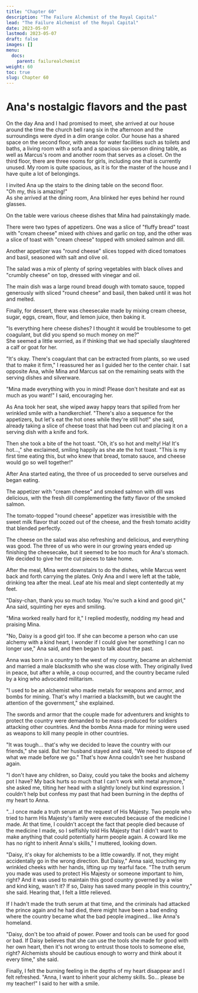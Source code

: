 ```yaml
---
title: "Chapter 60"
description: "The Failure Alchemist of the Royal Capital"
lead: "The Failure Alchemist of the Royal Capital"
date: 2023-05-07 
lastmod: 2023-05-07
draft: false
images: []
menu:
  docs:
    parent: failurealchemist
weight: 60
toc: true
slug: Chapter 60
---
```


# Ana's nostalgic flavors and the past
On the day Ana and I had promised to meet, she arrived at our house around the time the church bell rang six in the afternoon and the surroundings were dyed in a dim orange color. Our house has a shared space on the second floor, with areas for water facilities such as toilets and baths, a living room with a sofa and a spacious six-person dining table, as well as Marcus's room and another room that serves as a closet. On the third floor, there are three rooms for girls, including one that is currently unused. My room is quite spacious, as it is for the master of the house and I have quite a lot of belongings.

I invited Ana up the stairs to the dining table on the second floor.  
"Oh my, this is amazing!"  
As she arrived at the dining room, Ana blinked her eyes behind her round glasses.

On the table were various cheese dishes that Mina had painstakingly made.

There were two types of appetizers. One was a slice of "fluffy bread" toast with "cream cheese" mixed with chives and garlic on top, and the other was a slice of toast with "cream cheese" topped with smoked salmon and dill.

Another appetizer was "round cheese" slices topped with diced tomatoes and basil, seasoned with salt and olive oil.

The salad was a mix of plenty of spring vegetables with black olives and "crumbly cheese" on top, dressed with vinegar and oil.

The main dish was a large round bread dough with tomato sauce, topped generously with sliced "round cheese" and basil, then baked until it was hot and melted.

Finally, for dessert, there was cheesecake made by mixing cream cheese, sugar, eggs, cream, flour, and lemon juice, then baking it.

"Is everything here cheese dishes? I thought it would be troublesome to get coagulant, but did you spend so much money on me?"  
She seemed a little worried, as if thinking that we had specially slaughtered a calf or goat for her.

"It's okay. There's coagulant that can be extracted from plants, so we used that to make it firm," I reassured her as I guided her to the center chair. I sat opposite Ana, while Mina and Marcus sat on the remaining seats with the serving dishes and silverware.

"Mina made everything with you in mind! Please don't hesitate and eat as much as you want!" I said, encouraging her.

As Ana took her seat, she wiped away happy tears that spilled from her wrinkled smile with a handkerchief. "There's also a sequence for the appetizers, but let's eat the hot ones while they're still hot!" she said, already taking a slice of cheese toast that had been cut and placing it on a serving dish with a knife and fork.

Then she took a bite of the hot toast. "Oh, it's so hot and melty! Ha! It's hot...," she exclaimed, smiling happily as she ate the hot toast. "This is my first time eating this, but who knew that bread, tomato sauce, and cheese would go so well together!"

After Ana started eating, the three of us proceeded to serve ourselves and began eating.

The appetizer with "cream cheese" and smoked salmon with dill was delicious, with the fresh dill complementing the fatty flavor of the smoked salmon.

The tomato-topped "round cheese" appetizer was irresistible with the sweet milk flavor that oozed out of the cheese, and the fresh tomato acidity that blended perfectly.

The cheese on the salad was also refreshing and delicious, and everything was good. The three of us who were in our growing years ended up finishing the cheesecake, but it seemed to be too much for Ana's stomach. We decided to give her the cut pieces to take home.

After the meal, Mina went downstairs to do the dishes, while Marcus went back and forth carrying the plates. Only Ana and I were left at the table, drinking tea after the meal. Leaf ate his meal and slept contentedly at my feet.

"Daisy-chan, thank you so much today. You're such a kind and good girl," Ana said, squinting her eyes and smiling.

"Mina worked really hard for it," I replied modestly, nodding my head and praising Mina.

"No, Daisy is a good girl too. If she can become a person who can use alchemy with a kind heart, I wonder if I could give her something I can no longer use," Ana said, and then began to talk about the past.

Anna was born in a country to the west of my country, became an alchemist and married a male blacksmith who she was close with. They originally lived in peace, but after a while, a coup occurred, and the country became ruled by a king who advocated militarism.

"I used to be an alchemist who made metals for weapons and armor, and bombs for mining. That's why I married a blacksmith, but we caught the attention of the government," she explained.

The swords and armor that the couple made for adventurers and knights to protect the country were demanded to be mass-produced for soldiers attacking other countries. And the bombs Anna made for mining were used as weapons to kill many people in other countries.

"It was tough... that's why we decided to leave the country with our friends," she said. But her husband stayed and said, "We need to dispose of what we made before we go." That's how Anna couldn't see her husband again.

"I don't have any children, so Daisy, could you take the books and alchemy pot I have? My back hurts so much that I can't work with metal anymore," she asked me, tilting her head with a slightly lonely but kind expression. I couldn't help but confess my past that had been burning in the depths of my heart to Anna.

"...I once made a truth serum at the request of His Majesty. Two people who tried to harm His Majesty's family were executed because of the medicine I made. At that time, I couldn't accept the fact that people died because of the medicine I made, so I selfishly told His Majesty that I didn't want to make anything that could potentially harm people again. A coward like me has no right to inherit Anna's skills," I muttered, looking down.

"Daisy, it's okay for alchemists to be a little cowardly. If not, they might accidentally go in the wrong direction. But Daisy," Anna said, touching my wrinkled cheeks with her hands, lifting up my tearful face. "The truth serum you made was used to protect His Majesty or someone important to him, right? And it was used to maintain this good country governed by a wise and kind king, wasn't it? If so, Daisy has saved many people in this country," she said. Hearing that, I felt a little relieved.

If I hadn't made the truth serum at that time, and the criminals had attacked the prince again and he had died, there might have been a bad ending where the country became what the bad people imagined... like Anna's homeland.

"Daisy, don't be too afraid of power. Power and tools can be used for good or bad. If Daisy believes that she can use the tools she made for good with her own heart, then it's not wrong to entrust those tools to someone else, right? Alchemists should be cautious enough to worry and think about it every time," she said.

Finally, I felt the burning feeling in the depths of my heart disappear and I felt refreshed. "Anna, I want to inherit your alchemy skills. So... please be my teacher!" I said to her with a smile.

